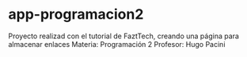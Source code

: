 # app-programacion2
Proyecto realizad con el tutorial de FaztTech, creando una página para almacenar enlaces
Materia: Programación 2
Profesor: Hugo Pacini
